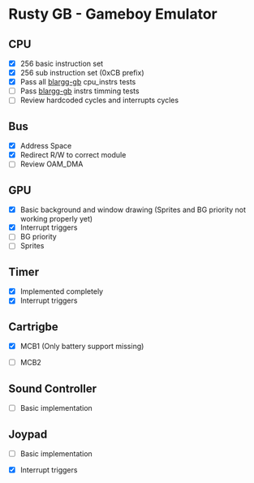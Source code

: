 # Rusty GB - Gameboy Emulator

## CPU
- [X] 256 basic instruction set
- [X] 256 sub instruction set (0xCB prefix)
- [X] Pass all [blargg-gb](https://gbdev.gg8.se/files/roms/blargg-gb-tests/) cpu_instrs tests 
- [ ] Pass [blargg-gb](https://gbdev.gg8.se/files/roms/blargg-gb-tests/) instrs timming tests
- [ ] Review hardcoded cycles and interrupts cycles

## Bus
- [X] Address Space
- [X] Redirect R/W to correct module
- [ ] Review OAM_DMA

## GPU
- [X] Basic background and window drawing (Sprites and BG priority not working properly yet)
- [X] Interrupt triggers
- [ ] BG priority
- [ ] Sprites

## Timer
- [X] Implemented completely
- [X] Interrupt triggers

## Cartrigbe
- [X] MCB1 (Only battery support missing)
- [ ] MCB2


## Sound Controller
- [ ] Basic implementation

## Joypad
- [ ] Basic implementation
- [X] Interrupt triggers

